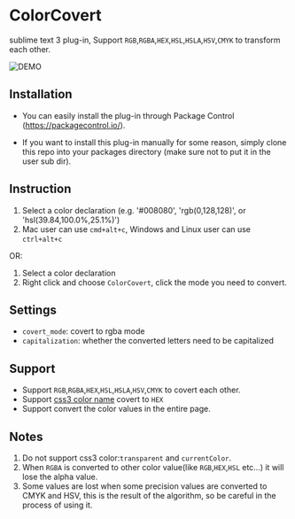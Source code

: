 # ColorCovert

sublime text 3 plug-in, Support `RGB`,`RGBA`,`HEX`,`HSL`,`HSLA`,`HSV`,`CMYK` to transform each other.

![DEMO](http://g.recordit.co/Rgi5FuhGaw.gif)

## Installation

- You can easily install the plug-in through Package Control (https://packagecontrol.io/).

- If you want to install this plug-in manually for some reason, simply clone this repo into your packages directory (make sure not to put it in the user sub dir).

## Instruction

1. Select a color declaration (e.g. '#008080', 'rgb(0,128,128)', or 'hsl(39.84,100.0%,25.1%)')
2. Mac user can use `cmd+alt+c`, Windows and Linux user can use `ctrl+alt+c`

OR:

1. Select a color declaration
2. Right click and choose `ColorCovert`, click the mode you need to convert.

## Settings

- `covert_mode`: covert to rgba mode
- `capitalization`: whether the converted letters need to be capitalized

## Support

- Support `RGB`,`RGBA`,`HEX`,`HSL`,`HSLA`,`HSV`,`CMYK` to covert each other.
- Support [css3 color name](https://developer.mozilla.org/en-US/docs/Web/CSS/color_value) covert to `HEX`
- Support convert the color values in the entire page.

## Notes

1. Do not support css3 color:`transparent` and `currentColor`.
2. When `RGBA` is converted to other color value(like `RGB`,`HEX`,`HSL` etc...) it will lose the alpha value.
3. Some values are lost when some precision values are converted to CMYK and HSV, this is the result of the algorithm, so be careful in the process of using it.